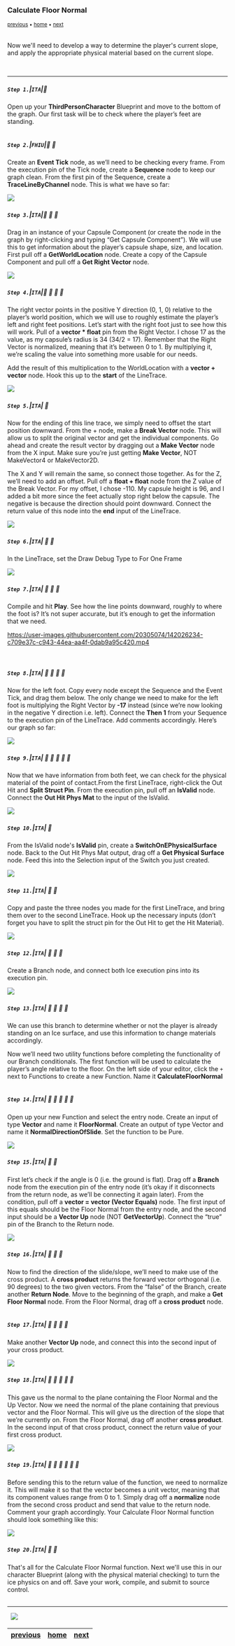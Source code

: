 <img src="https://via.placeholder.com/1000x4/45D7CA/45D7CA" alt="drawing" height="4px"/>

### Calculate Floor Normal

<sub>[previous](../physics-material/README.md) • [home](../README.md) • [next](../set-physics/README.md)</sub>

<img src="https://via.placeholder.com/1000x4/45D7CA/45D7CA" alt="drawing" height="4px"/>

Now we'll need to develop a way to determine the player's current slope, and apply the appropriate physical material based on the current slope.

<br>

---


##### `Step 1.`\|`ITA`|:small_blue_diamond:

Open up your <b>ThirdPersonCharacter</b> Blueprint and move to the bottom of the graph. Our first task will be to check where the player’s feet are standing.

<img src="https://via.placeholder.com/500x2/45D7CA/45D7CA" alt="drawing" height="2px" alt = ""/>

##### `Step 2.`\|`FHIU`|:small_blue_diamond: :small_blue_diamond: 

Create an <b>Event Tick</b> node, as we’ll need to be checking every frame. From the execution pin of the Tick node, create a <b>Sequence</b> node to keep our graph clean. From the first pin of the Sequence, create a <b>TraceLineByChannel</b> node. This is what we have so far:

<img src="images/2021-11-09 10_06_39-UE4LevelDesignExtras - Unreal Editor.png">
<br>
<img src="https://via.placeholder.com/500x2/45D7CA/45D7CA" alt="drawing" height="2px" alt = ""/>

##### `Step 3.`\|`ITA`|:small_blue_diamond: :small_blue_diamond: :small_blue_diamond:

Drag in an instance of your Capsule Component (or create the node in the graph by right-clicking and typing “Get Capsule Component”). We will use this to get information about the player’s capsule shape, size, and location. First pull off a <b>GetWorldLocation</b> node. Create a copy of the Capsule Component and pull off a <b>Get Right Vector</b> node.

<img src="images/2021-11-09 10_10_47-UE4LevelDesignExtras - Unreal Editor.png">
<br>
<img src="https://via.placeholder.com/500x2/45D7CA/45D7CA" alt="drawing" height="2px" alt = ""/>

##### `Step 4.`\|`ITA`|:small_blue_diamond: :small_blue_diamond: :small_blue_diamond: :small_blue_diamond:

The right vector points in the positive Y direction (0, 1, 0) relative to the player’s world position, which we will use to roughly estimate the player’s left and right feet positions. Let’s start with the right foot just to see how this will work. Pull of a <b>vector * float</b> pin from the Right Vector. I chose 17 as the value, as my capsule’s radius is 34 (34/2 = 17). Remember that the Right Vector is normalized, meaning that it’s between 0 to 1. By multiplying it, we’re scaling the value into something more usable for our needs.

Add the result of this multiplication to the WorldLocation with a <b>vector + vector</b> node. Hook this up to the <b>start</b> of the LineTrace. 

<img src="images/2021-11-09 10_22_33-UE4LevelDesignExtras - Unreal Editor.png">
<br>
<img src="https://via.placeholder.com/500x2/45D7CA/45D7CA" alt="drawing" height="2px" alt = ""/>

##### `Step 5.`\|`ITA`| :small_orange_diamond:

Now for the ending of this line trace, we simply need to offset the start position downward. From the + node, make a <b>Break Vector</b> node. This will allow us to split the original vector and get the individual components. Go ahead and create the result vector by dragging out a <b>Make Vector</b> node from the X input. Make sure you’re just getting <b>Make Vector</b>, NOT MakeVector4 or MakeVector2D.

The X and Y will remain the same, so connect those together. As for the Z, we’ll need to add an offset. Pull off a <b>float + float</b> node from the Z value of the Break Vector. For my offset, I chose -110. My capsule height is 96, and I added a bit more since the feet actually stop right below the capsule. The negative is because the direction should point downward. Connect the return value of this node into the <b>end</b> input of the LineTrace.

<img src="images/2021-11-09 10_31_48-UE4LevelDesignExtras - Unreal Editor.png" />
<br>
<img src="https://via.placeholder.com/500x2/45D7CA/45D7CA" alt="drawing" height="2px" alt = ""/>

##### `Step 6.`\|`ITA`| :small_orange_diamond: :small_blue_diamond:

In the LineTrace, set the Draw Debug Type to For One Frame

<img src="images/2021-11-09 10_35_55-.png">
<br>
<img src="https://via.placeholder.com/500x2/45D7CA/45D7CA" alt="drawing" height="2px" alt = ""/>

##### `Step 7.`\|`ITA`| :small_orange_diamond: :small_blue_diamond: :small_blue_diamond:

Compile and hit <b>Play</b>. See how the line points downward, roughly to where the foot is? It’s not super accurate, but it’s enough to get the information that we need. 


https://user-images.githubusercontent.com/20305074/142026234-c709e37c-c943-44ea-aa4f-0dab9a95c420.mp4

<br>
<img src="https://via.placeholder.com/500x2/45D7CA/45D7CA" alt="drawing" height="2px" alt = ""/>

##### `Step 8.`\|`ITA`| :small_orange_diamond: :small_blue_diamond: :small_blue_diamond: :small_blue_diamond:

Now for the left foot. Copy every node except the Sequence and the Event Tick, and drag them below. The only change we need to make for the left foot is multiplying the Right Vector by <b>-17</b> instead (since we’re now looking in the negative Y direction i.e. left). Connect the <b>Then 1</b> from your Sequence to the execution pin of the LineTrace. Add comments accordingly. Here’s our graph so far:

<img src="images/2021-11-09 10_47_13-UE4LevelDesignExtras - Unreal Editor.png"/>
<br>
<img src="https://via.placeholder.com/500x2/45D7CA/45D7CA" alt="drawing" height="2px" alt = ""/>

##### `Step 9.`\|`ITA`| :small_orange_diamond: :small_blue_diamond: :small_blue_diamond: :small_blue_diamond: :small_blue_diamond:

Now that we have information from both feet, we can check for the physical material of the point of contact.From the first LineTrace, right-click the Out Hit and <b>Split Struct Pin</b>. From the execution pin, pull off an <b>IsValid</b> node. Connect the <b>Out Hit Phys Mat</b> to the input of the IsValid.

<img src="images/2021-11-09 11_01_32-UE4LevelDesignExtras - Unreal Editor.png"/>
<br>
<img src="https://via.placeholder.com/500x2/45D7CA/45D7CA" alt="drawing" height="2px" alt = ""/>

##### `Step 10.`\|`ITA`| :large_blue_diamond:

From the IsValid node's <b>IsValid</b> pin, create a <b>SwitchOnEPhysicalSurface</b> node. Back to the Out Hit Phys Mat output, drag off a <b>Get Physical Surface</b> node. Feed this into the Selection input of the Switch you just created.

<img src="images/2021-11-09 11_08_37-UE4LevelDesignExtras - Unreal Editor.png">
<br>
<img src="https://via.placeholder.com/500x2/45D7CA/45D7CA" alt="drawing" height="2px" alt = ""/>

##### `Step 11.`\|`ITA`| :large_blue_diamond: :small_blue_diamond: 

Copy and paste the three nodes you made for the first LineTrace, and bring them over to the second LineTrace. Hook up the necessary inputs (don’t forget you have to split the struct pin for the Out Hit to get the Hit Material).

<img src="images/2021-11-09 11_10_45-UE4LevelDesignExtras - Unreal Editor.png">
<br>
<img src="https://via.placeholder.com/500x2/45D7CA/45D7CA" alt="drawing" height="2px" alt = ""/>


##### `Step 12.`\|`ITA`| :large_blue_diamond: :small_blue_diamond: :small_blue_diamond: 

Create a Branch node, and connect both Ice execution pins into its execution pin.

<img src="images/2021-11-09 11_13_34-UE4LevelDesignExtras - Unreal Editor.png">
<br>
<img src="https://via.placeholder.com/500x2/45D7CA/45D7CA" alt="drawing" height="2px" alt = ""/>

##### `Step 13.`\|`ITA`| :large_blue_diamond: :small_blue_diamond: :small_blue_diamond:  :small_blue_diamond: 

We can use this branch to determine whether or not the player is already standing on an Ice surface, and use this information to change materials accordingly. 

Now we’ll need two utility functions before completing the functionality of our Branch conditionals. The first function will be used to calculate the player’s angle relative to the floor. On the left side of your editor, click the `+` next to Functions to create a new Function. Name it <b>CalculateFloorNormal</b>

<img src="https://via.placeholder.com/500x2/45D7CA/45D7CA" alt="drawing" height="2px" alt = ""/>

##### `Step 14.`\|`ITA`| :large_blue_diamond: :small_blue_diamond: :small_blue_diamond: :small_blue_diamond:  :small_blue_diamond: 

Open up your new Function and select the entry node. Create an input of type <b>Vector</b> and name it <b>FloorNormal</b>. Create an output of type Vector and name it <b>NormalDirectionOfSlide</b>. Set the function to be Pure.

<img src="images/2021-11-09 11_24_09-UE4LevelDesignExtras - Unreal Editor.png">
<br>
<img src="https://via.placeholder.com/500x2/45D7CA/45D7CA" alt="drawing" height="2px" alt = ""/>

##### `Step 15.`\|`ITA`| :large_blue_diamond: :small_orange_diamond: 

First let’s check if the angle is 0 (i.e. the ground is flat). Drag off a <b>Branch</b> node from the execution pin of the entry node (it’s okay if it disconnects from the return node, as we’ll be connecting it again later). From the condition, pull off a <b>vector = vector (Vector Equals)</b> node. The first input of this equals should be the Floor Normal from the entry node, and the second input should be a <b>Vector Up</b> node (NOT <b>GetVectorUp</b>). Connect the “true” pin of the Branch to the Return node.

<img src="images/2021-11-09 11_35_20-UE4LevelDesignExtras - Unreal Editor.png">
<br>
<img src="https://via.placeholder.com/500x2/45D7CA/45D7CA" alt="drawing" height="2px" alt = ""/>

##### `Step 16.`\|`ITA`| :large_blue_diamond: :small_orange_diamond:   :small_blue_diamond: 

Now to find the direction of the slide/slope, we’ll need to make use of the cross product. A <b>cross product</b> returns the forward vector orthogonal (i.e. 90 degrees) to the two given vectors. From the “false” of the Branch, create another <b>Return Node</b>. Move to the beginning of the graph, and make a <b>Get Floor Normal</b> node. From the Floor Normal, drag off a <b>cross product</b> node.

<img src="https://via.placeholder.com/500x2/45D7CA/45D7CA" alt="drawing" height="2px" alt = ""/>

##### `Step 17.`\|`ITA`| :large_blue_diamond: :small_orange_diamond: :small_blue_diamond: :small_blue_diamond:

Make another <b>Vector Up</b> node, and connect this into the second input of your cross product.

<img src="images/2021-11-11 09_26_03-UE4LevelDesignExtras - Unreal Editor.png">
<br>
<img src="https://via.placeholder.com/500x2/45D7CA/45D7CA" alt="drawing" height="2px" alt = ""/>

##### `Step 18.`\|`ITA`| :large_blue_diamond: :small_orange_diamond: :small_blue_diamond: :small_blue_diamond: :small_blue_diamond:

This gave us the normal to the plane containing the Floor Normal and the Up Vector. Now we need the normal of the plane containing that previous vector and the Floor Normal. This will give us the direction of the slope that we’re currently on. From the Floor Normal, drag off another <b>cross product</b>. In the second input of that cross product, connect the return value of your first cross product.

<img src="images/2021-11-11 09_30_54-UE4LevelDesignExtras - Unreal Editor.png">
<br>
<img src="https://via.placeholder.com/500x2/45D7CA/45D7CA" alt="drawing" height="2px" alt = ""/>

##### `Step 19.`\|`ITA`| :large_blue_diamond: :small_orange_diamond: :small_blue_diamond: :small_blue_diamond: :small_blue_diamond: :small_blue_diamond:

Before sending this to the return value of the function, we need to normalize it. This will make it so that the vector becomes a unit vector, meaning that its component values range from 0 to 1. Simply drag off a <b>normalize</b> node from the second cross product and send that value to the return node. Comment your graph accordingly. Your Calculate Floor Normal function should look something like this:

<img src="images/2021-11-11 09_33_37-UE4LevelDesignExtras - Unreal Editor.png">
<br>
<img src="https://via.placeholder.com/500x2/45D7CA/45D7CA" alt="drawing" height="2px" alt = ""/>

##### `Step 20.`\|`ITA`| :large_blue_diamond: :large_blue_diamond:

That's all for the Calculate Floor Normal function. Next we'll use this in our character Blueprint (along with the physical material checking) to turn the ice physics on and off. Save your work, compile, and submit to source control.

<img src="https://via.placeholder.com/500x2/45D7CA/45D7CA" alt="drawing" height="2px" alt = ""/>

___


<img src="https://via.placeholder.com/1000x4/dba81a/dba81a" alt="drawing" height="4px" alt = ""/>

<img src="https://via.placeholder.com/1000x100/45D7CA/000000/?text=Next Up - Setting Physics">

<img src="https://via.placeholder.com/1000x4/dba81a/dba81a" alt="drawing" height="4px" alt = ""/>

| [previous](../physics-material/README.md)| [home](../README.md) | [next](../set-physics/README.md)|
|---|---|---|
